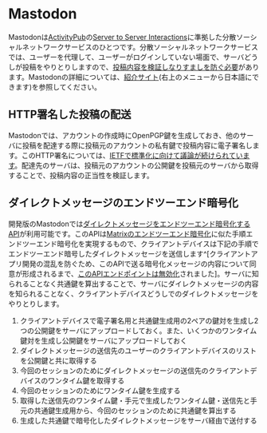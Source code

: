 # Mastodon
Mastodonは[ActivityPub](https://www.w3.org/TR/activitypub/)の[Server to Server Interactions](https://www.w3.org/TR/activitypub/#server-to-server-interactions)に準拠した分散ソーシャルネットワークサービスのひとつです。分散ソーシャルネットワークサービスでは、ユーザーを代理して、ユーザーがログインしていない場面で、サーバどうしが投稿をやりとりしますので、[投稿内容を検証しなりすましを防ぐ必要](https://www.w3.org/TR/activitypub/#obj)があります。Mastodonの詳細については、[紹介サイト](https://joinmastodon.org/)(右上のメニューから日本語にできます)を参照してください。

## HTTP署名した投稿の配送
Mastodonでは、アカウントの作成時にOpenPGP鍵を生成しておき、他のサーバに投稿を配達する際に投稿元のアカウントの私有鍵で投稿内容に電子署名します。このHTTP署名については、[IETFで標準化に向けて議論が続けられています](https://www.ietf.org/archive/id/draft-cavage-http-signatures-12.txt)。配達先のサーバは、投稿元のアカウントの公開鍵を投稿元のサーバから取得することで、投稿内容の正当性を検証します。

## ダイレクトメッセージのエンドツーエンド暗号化
開発版のMastodonでは[ダイレクトメッセージをエンドツーエンド暗号化するAPI](https://github.com/tootsuite/mastodon/pull/13820)が利用可能です。このAPIは[Matrixのエンドツーエンド暗号化](https://matrix.org/docs/guides/end-to-end-encryption-implementation-guide)に似た手順エンドツーエンド暗号化を実現するもので、クライアントデバイスは下記の手順でエンドツーエンド暗号したダイレクトメッセージを送信します^[クライアントアプリ開発の混乱を防ぐため、このAPIで送る暗号化メッセージの内容について同意が形成されるまで、[このAPIエンドポイントは無効化](https://github.com/tootsuite/mastodon/pull/14283#issuecomment-656879953)されました]。サーバに知られることなく共通鍵を算出することで、サーバにダイレクトメッセージの内容を知られることなく、クライアントデバイスどうしでのダイレクトメッセージをやりとりします。

1. クライアントデバイスで電子署名用と共通鍵生成用の2ペアの鍵対を生成し2つの公開鍵をサーバにアップロードしておく。また、いくつかのワンタイム鍵対を生成し公開鍵をサーバにアップロードしておく
1. ダイレクトメッセージの送信先のユーザーのクライアントデバイスのリストを公開鍵と共に取得する
1. 今回のセッションのためにダイレクトメッセージの送信先のクライアントデバイスのワンタイム鍵を取得する
1. 今回のセッションのためにワンタイム鍵を生成する
1. 取得した送信先のワンタイム鍵・手元で生成したワンタイム鍵・送信先と手元の共通鍵生成用から、今回のセッションのために共通鍵を算出する
1. 生成した共通鍵で暗号化したダイレクトメッセージをサーバ経由で送付する
